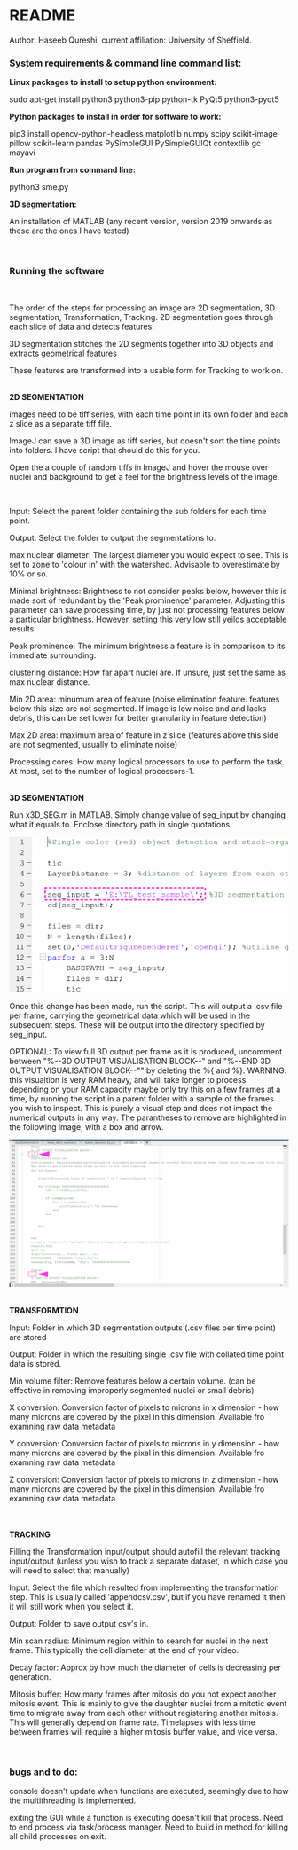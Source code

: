 <h1>README</h1>

Author: Haseeb Qureshi, current affiliation: University of Sheffield.


<h3>System requirements & command line command list:</h3>


<b>Linux packages to install to setup python environment: </b>

sudo apt-get install python3 python3-pip python-tk PyQt5 python3-pyqt5

<b>Python packages to install in order for software to work: </b>

pip3 install opencv-python-headless matplotlib numpy scipy scikit-image pillow scikit-learn pandas PySimpleGUI PySimpleGUIQt contextlib gc mayavi


<b>Run program from command line:</b>

python3 sme.py 


<b>3D segmentation: </b>

An installation of MATLAB (any recent version, version 2019 onwards as these are the ones I have tested)


<br>
<h3>Running the software</h3>
<br>
<p>
The order of the steps for processing an image are 2D segmentation, 3D segmentation, Transformation, Tracking.
2D segmentation goes through each slice of data and detects features.
  
3D segmentation stitches the 2D segments together into 3D objects and extracts geometrical features

These features are transformed into a usable form for Tracking to work on.


</p>

<br>
<b>2D SEGMENTATION</b>
<p>
images need to be tiff series, with each time point in its own folder and each z slice as a separate tiff file. 

ImageJ can save a 3D image as tiff series, but doesn't sort the time points into folders. I have script that should do this for you.

Open the a couple of random tiffs in ImageJ and hover the mouse over nuclei and background to get a feel for the brightness levels of the image.

<br>

Input: Select the parent folder containing the sub folders for each time point.

Output: Select the folder to output the segmentations to.

max nuclear diameter: The largest diameter you would expect to see. This is set to zone to 'colour in' with the watershed. Advisable to overestimate by 10% or so.

Minimal brightness: Brightness to not consider peaks below, however this is made sort of redundant by the 'Peak prominence' parameter. Adjusting this parameter can save processing time, by just not processing features below a particular brightness. However, setting this very low still yeilds acceptable results.

Peak prominence: The minimum brightness a feature is in comparison to its immediate surrounding.

clustering distance: How far apart nuclei are. If unsure, just set the same as max nuclear distance.

Min 2D area: minumum area of feature (noise elimination feature. features below this size are not segmented. If image is low noise and and lacks debris, this can be set lower for better granularity in feature detection)

Max 2D area: maximum area of feature in z slice (features above this side are not segmented, usually to eliminate noise)

Processing cores: How many logical processors to use to perform the task. At most, set to the number of logical processors-1.
</p>
<br>
<b>3D SEGMENTATION</b>
<p>
Run x3D_SEG.m in MATLAB. Simply change value of seg_input by changing what it equals to. Enclose directory path in single quotations.

![example of seg_input](images/x3D_SEG_input.svg)

Once this change has been made, run the script. This will output a .csv file per frame, carrying the geometrical data which will be used in the subsequent steps. These will be output into the directory specified by seg_input.

OPTIONAL: To view full 3D output per frame as it is produced, uncomment between "%--3D OUTPUT VISUALISATION BLOCK--" and "%--END 3D OUTPUT VISUALISATION BLOCK--"" by deleting the %{ and %}. WARNING: this visualtion is very RAM heavy, and will take longer to process. depending on your RAM capacity maybe only try this on a few frames at a time, by running the script in a parent folder with a sample of the frames you wish to inspect. This is purely a visual step and does not impact the numerical outputs in any way. The parantheses to remove are highlighted in the following image, with a box and arrow.

![what to remove to enable 3D segmentation visualisation](images/x3D_SEG_input_3Dvis.svg)


</p>
<br>
<b>TRANSFORMTION</b>
<p>
Input: Folder in which 3D segmentation outputs (.csv files per time point) are stored

Output: Folder in which the resulting single .csv file with collated time point data is stored.

Min volume filter: Remove features below a certain volume. (can be effective in removing improperly segmented nuclei or small debris)

X conversion: Conversion factor of pixels to microns in x dimension - how many microns are covered by the pixel in this dimension. Available fro examning raw data metadata

Y conversion: Conversion factor of pixels to microns in y dimension - how many microns are covered by the pixel in this dimension. Available fro examning raw data metadata

Z conversion: Conversion factor of pixels to microns in z dimension - how many microns are covered by the pixel in this dimension. Available fro examning raw data metadata
</p>
<br>
<br>
<b>TRACKING</b>
<p>
Filling the Transformation input/output should autofill the relevant tracking input/output (unless you wish to track a separate dataset, in which case you will need to select that manually)

Input: Select the file which resulted from implementing the transformation step. This is usually called 'appendcsv.csv', but if you have renamed it then it will still work when you select it.

Output: Folder to save output csv's in.

Min scan radius: Minimum region within to search for nuclei in the next frame. This typically the cell diameter at the end of your video.

Decay factor: Approx by how much the diameter of cells is decreasing per generation.

Mitosis buffer: How many frames after mitosis do you not expect another mitosis event. This is mainly to give the daughter nuclei from a mitotic event time to migrate away from each other without registering another mitosis. This will generally depend on frame rate. Timelapses with less time between frames will require a higher mitosis buffer value, and vice versa.
</p>
<br>

<h3>bugs and to do:</h3>
<p>
console doesn't update when functions are executed, seemingly due to how the multithreading is implemented.

exiting the GUI while a function is executing doesn't kill that process. Need to end process via task/process manager. Need to build in method for killing all child processes on exit.
</p>

